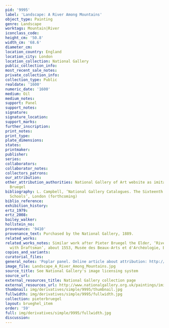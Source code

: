```yaml
---
pid: '9995'
label: 'Landscape: A River Among Mountains'
object_type: Painting
genre: Landscape
worktags: Mountain|River
iconclass_code:
height_cm: '50.8'
width_cm: '68.6'
diameter_cm:
location_country: England
location_city: London
location_collection: National Gallery
public_collection_info:
most_recent_sale_notes:
private_collection_info:
collection_type: Public
realdate: '1600'
numeric_date: '1600'
medium: Oil
medium_notes:
support: Panel
support_notes:
signature:
signature_location:
support_marks:
further_inscription:
print_notes:
print_type:
plate_dimensions:
states:
printmaker:
publisher:
series:
collaborators:
collaborator_notes:
collectors_patrons:
our_attribution:
other_attribution_authorities: National Gallery of Art website as imitator of Pieter
  Bruegel
bibliography: L. Campbell, ‘National Gallery Catalogues. The Sixteenth Century Netherlandish
  Schools’, London (forthcoming)
biblio_reference:
exhibition_history:
ertz_1979:
ertz_2008:
bailey_walker:
hollstein_no:
provenance: '9410'
provenance_text: Purchased by the National Gallery, 1889.
related_works:
related_works_notes: Similar work after Pieter Bruegel the Elder, ‘River Landscape
  with Draftsman’, about 1553, Musée des Beaux-Arts et d'Archéologie, Besançon
copies_and_variants:
curatorial_files:
general_notes: 'Poplar panel. Online article about attribution: http://www.nationalgallery.org.uk/paintings/research/landscape-a-river-among-mountains'
image_file: Landscape_A_River_Among_Mountains.jpg
source_title: See National Gallery's image licensing system
source_url:
external_resources_title: National Gallery collection page
external_resources_url: http://www.nationalgallery.org.uk/paintings/imitator-of-pieter-bruegel-the-elder-landscape-a-river-among-mountains/*/key-facts
thumbnail: img/derivatives/simple/9995/thumbnail.jpg
fullwidth: img/derivatives/simple/9995/fullwidth.jpg
collection: pieterbruegel
layout: brueghel_item
order: '59'
full: img/derivatives/simple/9995/fullwidth.jpg
discussion:
---
```

